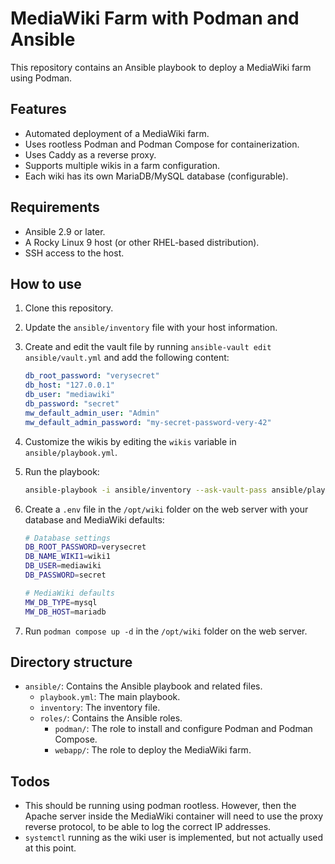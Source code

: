# MediaWiki Farm with Podman and Ansible

This repository contains an Ansible playbook to deploy a MediaWiki farm using Podman.

## Features

*   Automated deployment of a MediaWiki farm.
*   Uses rootless Podman and Podman Compose for containerization.
*   Uses Caddy as a reverse proxy.
*   Supports multiple wikis in a farm configuration.
*   Each wiki has its own MariaDB/MySQL database (configurable).

## Requirements

*   Ansible 2.9 or later.
*   A Rocky Linux 9 host (or other RHEL-based distribution).
*   SSH access to the host.

## How to use

1.  Clone this repository.
2.  Update the `ansible/inventory` file with your host information.
3.  Create and edit the vault file by running `ansible-vault edit ansible/vault.yml` and add the following content:

    ```yaml
    db_root_password: "verysecret"
    db_host: "127.0.0.1"
    db_user: "mediawiki"
    db_password: "secret"
    mw_default_admin_user: "Admin"
    mw_default_admin_password: "my-secret-password-very-42"
    ```

4.  Customize the wikis by editing the `wikis` variable in `ansible/playbook.yml`.
5.  Run the playbook:

    ```bash
    ansible-playbook -i ansible/inventory --ask-vault-pass ansible/playbook.yml
    ```
6.  Create a `.env` file in the `/opt/wiki` folder on the web server with your database and MediaWiki defaults:

    ```bash
    # Database settings
    DB_ROOT_PASSWORD=verysecret
    DB_NAME_WIKI1=wiki1
    DB_USER=mediawiki
    DB_PASSWORD=secret

    # MediaWiki defaults
    MW_DB_TYPE=mysql
    MW_DB_HOST=mariadb
    ```
7.  Run `podman compose up -d` in the `/opt/wiki` folder on the web server.

## Directory structure

*   `ansible/`: Contains the Ansible playbook and related files.
    *   `playbook.yml`: The main playbook.
    *   `inventory`: The inventory file.
    *   `roles/`: Contains the Ansible roles.
        *   `podman/`: The role to install and configure Podman and Podman Compose.
        *   `webapp/`: The role to deploy the MediaWiki farm.

## Todos

*   This should be running using podman rootless. However, then the Apache server inside the MediaWiki container will need to use the proxy reverse protocol, to be able to log the correct IP addresses.
*   `systemctl` running as the wiki user is implemented, but not actually used at this point.
